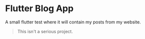 # Flutter Blog App

A small flutter test where it will contain my posts from my website.
> This isn't a serious project.